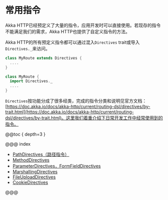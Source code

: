 # 常用指令

Akka HTTP已经预定义了大量的指令，应用开发时可以直接使用。若现存的指令不能满足我们的需求，Akka HTTP也提供了自定义指令的方法。

Akka HTTP的所有预定义指令都可以通过混入`Directives` trait或导入`Directives._`来访问。

```scala
class MyRoute extends Directives {
  ....
}

class MyRoute {
  import Directives._
  ....
}
```

`Directives`按功能分成了很多经类，完成的指令分类和说明见官方文档：[https://doc.akka.io/docs/akka-http/current/routing-dsl/directives/by-trait.html](https://doc.akka.io/docs/akka-http/current/routing-dsl/directives/by-trait.html)。这里我们着重介绍下日常开发工作中经常使用到的指令。

@@toc { depth=3 }

@@@ index

* [PathDirectives（路径指令）](path.md)
* [MethodDirectives](method.md)
* [ParameterDirectives，FormFieldDirectives](parameter_form.md)
* [MarshallingDirectives](marshalling.md)
* [FileUploadDirectives](file.md)
* [CookieDirectives](cookie.md)

@@@
